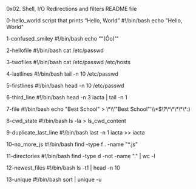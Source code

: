 0x02. Shell, I/O Redirections and filters README file

0-hello_world
script that prints “Hello, World”
#!/bin/bash
echo "Hello, World"

1-confused_smiley
#!/bin/bash
echo "\"(Ôo)'"

2-hellofile
#!/bin/bash
cat /etc/passwd

3-twofiles
#!/bin/bash
cat /etc/passwd /etc/hosts

4-lastlines
#!/bin/bash
tail -n 10 /etc/passwd

5-firstlines
#!/bin/bash
head -n 10 /etc/passwd

6-third_line
#!/bin/bash
head -n 3 iacta | tail -n 1 

7-file
#!/bin/bash
echo "Best School" > \\\*\\\\'"Best School"\'\\\\*$\\\?\\\*\\\*\\\*\\\*\\\*:\)

8-cwd_state
#!/bin/bash
ls -la > ls_cwd_content

9-duplicate_last_line
#!/bin/bash
last -n 1 iacta >> iacta

10-no_more_js
#!/bin/bash
find -type f . -name "*.js"

11-directories
#!/bin/bash
find -type d -not -name "." | wc -l

12-newest_files
#!/bin/bash
ls -t1 | head -n 10

13-unique
#!/bin/bash
sort | unique -u


